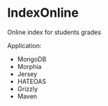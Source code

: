 # IndexOnline
Online index for students grades

Application:
* MongoDB 
* Morphia
* Jersey
* HATEOAS
* Grizzly
* Maven
